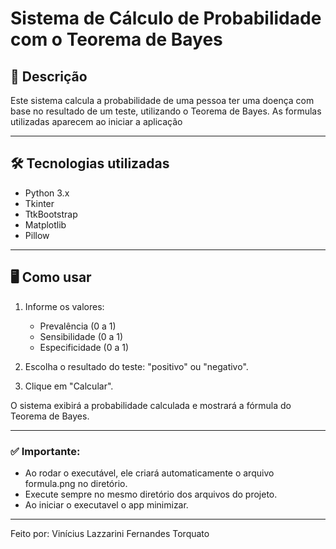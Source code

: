 # Sistema de Cálculo de Probabilidade com o Teorema de Bayes

## 🎯 Descrição

Este sistema calcula a probabilidade de uma pessoa ter uma doença com base no resultado de um teste, utilizando o Teorema de Bayes. 
As formulas utilizadas aparecem ao iniciar a aplicação

---

## 🛠️ Tecnologias utilizadas

- Python 3.x
- Tkinter
- TtkBootstrap
- Matplotlib
- Pillow

---

## 🖥️ Como usar

1. Informe os valores:
   - Prevalência (0 a 1)
   - Sensibilidade (0 a 1)
   - Especificidade (0 a 1)

2. Escolha o resultado do teste: "positivo" ou "negativo".

3. Clique em "Calcular".

O sistema exibirá a probabilidade calculada e mostrará a fórmula do Teorema de Bayes.

---

### ✅ Importante:

- Ao rodar o executável, ele criará automaticamente o arquivo formula.png no diretório.
- Execute sempre no mesmo diretório dos arquivos do projeto.
- Ao iniciar o executavel o app minimizar.

---

Feito por: Vinícius Lazzarini Fernandes Torquato
